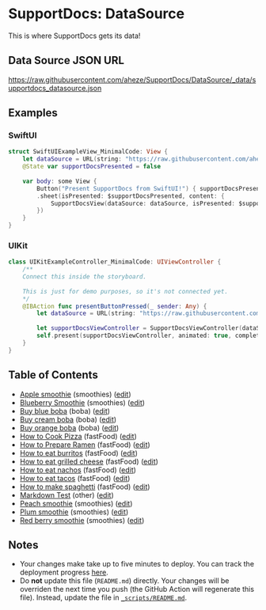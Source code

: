 # SupportDocs: DataSource
This is where SupportDocs gets its data!

## Data Source JSON URL
<a href="https://raw.githubusercontent.com/aheze/SupportDocs/DataSource/_data/supportdocs_datasource.json">https://raw.githubusercontent.com/aheze/SupportDocs/DataSource/_data/supportdocs_datasource.json</a>

## Examples
### SwiftUI
```swift
struct SwiftUIExampleView_MinimalCode: View {
    let dataSource = URL(string: "https://raw.githubusercontent.com/aheze/SupportDocs/DataSource/_data/supportdocs_datasource.json")!
    @State var supportDocsPresented = false
    
    var body: some View {
        Button("Present SupportDocs from SwiftUI!") { supportDocsPresented = true }
        .sheet(isPresented: $supportDocsPresented, content: {
            SupportDocsView(dataSource: dataSource, isPresented: $supportDocsPresented)
        })
    }
}
```

### UIKit
```swift
class UIKitExampleController_MinimalCode: UIViewController {
    /**
    Connect this inside the storyboard.
    
    This is just for demo purposes, so it's not connected yet.
    */
    @IBAction func presentButtonPressed(_ sender: Any) {
        let dataSource = URL(string: "https://raw.githubusercontent.com/aheze/SupportDocs/DataSource/_data/supportdocs_datasource.json")!
    
        let supportDocsViewController = SupportDocsViewController(dataSource: dataSource)
        self.present(supportDocsViewController, animated: true, completion: nil)
    }
}
```

## Table of Contents
- [Apple smoothie](https://aheze.github.io/SupportDocs/Sample-Smoothies/Apple) (smoothies) ([edit](https://github.com/aheze/SupportDocs/edit/DataSource/Sample-Smoothies/Apple.md))
- [Blueberry Smoothie](https://aheze.github.io/SupportDocs/Sample-Smoothies/Blueberry) (smoothies) ([edit](https://github.com/aheze/SupportDocs/edit/DataSource/Sample-Smoothies/Blueberry.md))
- [Buy blue boba](https://aheze.github.io/SupportDocs/Sample-Boba/BuyBlueBoba) (boba) ([edit](https://github.com/aheze/SupportDocs/edit/DataSource/Sample-Boba/BuyBlueBoba.md))
- [Buy cream boba](https://aheze.github.io/SupportDocs/Sample-Boba/BuyCreamBoba) (boba) ([edit](https://github.com/aheze/SupportDocs/edit/DataSource/Sample-Boba/BuyCreamBoba.md))
- [Buy orange boba](https://aheze.github.io/SupportDocs/Sample-Boba/BuyOrangeBoba) (boba) ([edit](https://github.com/aheze/SupportDocs/edit/DataSource/Sample-Boba/BuyOrangeBoba.md))
- [How to Cook Pizza](https://aheze.github.io/SupportDocs/Sample-FastFood/HowToCookPizza) (fastFood) ([edit](https://github.com/aheze/SupportDocs/edit/DataSource/Sample-FastFood/HowToCookPizza.md))
- [How to Prepare Ramen](https://aheze.github.io/SupportDocs/Sample-FastFood/HowToPrepareRamen) (fastFood) ([edit](https://github.com/aheze/SupportDocs/edit/DataSource/Sample-FastFood/HowToPrepareRamen.md))
- [How to eat burritos](https://aheze.github.io/SupportDocs/Sample-FastFood/HowToEatBurritos) (fastFood) ([edit](https://github.com/aheze/SupportDocs/edit/DataSource/Sample-FastFood/HowToEatBurritos.md))
- [How to eat grilled cheese](https://aheze.github.io/SupportDocs/Sample-FastFood/HowToEatGrilledCheese) (fastFood) ([edit](https://github.com/aheze/SupportDocs/edit/DataSource/Sample-FastFood/HowToEatGrilledCheese.md))
- [How to eat nachos](https://aheze.github.io/SupportDocs/Sample-FastFood/HowToEatNachos) (fastFood) ([edit](https://github.com/aheze/SupportDocs/edit/DataSource/Sample-FastFood/HowToEatNachos.md))
- [How to eat tacos](https://aheze.github.io/SupportDocs/Sample-FastFood/HowToEatTacos) (fastFood) ([edit](https://github.com/aheze/SupportDocs/edit/DataSource/Sample-FastFood/HowToEatTacos.md))
- [How to make spaghetti](https://aheze.github.io/SupportDocs/Sample-FastFood/HowToMakeSpaghetti) (fastFood) ([edit](https://github.com/aheze/SupportDocs/edit/DataSource/Sample-FastFood/HowToMakeSpaghetti.md))
- [Markdown Test](https://aheze.github.io/SupportDocs/MarkdownTest) (other) ([edit](https://github.com/aheze/SupportDocs/edit/DataSource/SupportDocs/MarkdownTest.md))
- [Peach smoothie](https://aheze.github.io/SupportDocs/Sample-Smoothies/Peach) (smoothies) ([edit](https://github.com/aheze/SupportDocs/edit/DataSource/Sample-Smoothies/Peach.md))
- [Plum smoothie](https://aheze.github.io/SupportDocs/Sample-Smoothies/Plum) (smoothies) ([edit](https://github.com/aheze/SupportDocs/edit/DataSource/Sample-Smoothies/Plum.md))
- [Red berry smoothie](https://aheze.github.io/SupportDocs/Sample-Smoothies/RedBerries) (smoothies) ([edit](https://github.com/aheze/SupportDocs/edit/DataSource/Sample-Smoothies/RedBerries.md))


## Notes
- Your changes make take up to five minutes to deploy. You can track the deployment progress [here](https://github.com/aheze/SupportDocs/deployments/activity_log?environment=github-pages).
- Do **not** update this file (`README.md`) directly. Your changes will be overriden the next time you push (the GitHub Action will regenerate this file). Instead, update the file in [`_scripts/README.md`](https://github.com/aheze/SupportDocs/edit/DataSource/_scripts/README.md). 